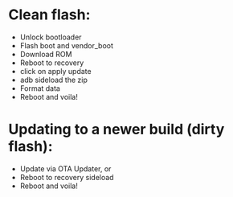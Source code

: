 # Clean flash:
- Unlock bootloader 
- Flash boot and vendor_boot
- Download ROM
- Reboot to recovery
- click on apply update 
- adb sideload the zip 
- Format data
- Reboot and voila!

# Updating to a newer build (dirty flash):
- Update via OTA Updater, or
- Reboot to recovery sideload 
- Reboot and voila!

